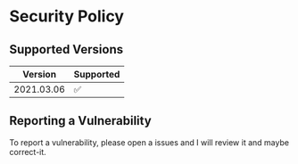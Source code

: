 # Security Policy

## Supported Versions

| Version      | Supported          |
| ------------ | ------------------ |
| 2021.03.06   | :white_check_mark: |

## Reporting a Vulnerability

To report a vulnerability, please open a issues and I will review it and maybe correct-it.
